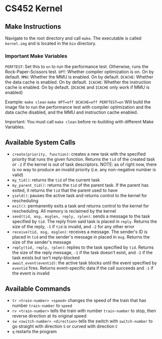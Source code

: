 CS452 Kernel
========================================

## Make Instructions
Navigate to the root directory and call `make`. The executable is called `kernel.img` and is located in the `bin` directory.

### Important Make Variables
`PERFTEST`: Set this to `on` to run the performance test. Otherwise, runs the Rock-Paper-Scissors test.
`OPT`: Whether compiler optimization is on. On by default.
`MMU`: Whether the MMU is enabled. On by default.
`DCACHE`: Whether the data cache is enabled. On by default.
`ICACHE`: Whether the instruction cache is enabled. On by default.
(`DCACHE` and `ICACHE` only work if MMU is enabled)

Example:
`make clean`
`make OPT=off DCACHE=off PERFTEST=on`
Will build the image file to run the performance test with compiler optimization and the data cache disabled, and the MMU and instruction cache enabled.

Important: You must call `make clean` before re-building with different Make Variables.

## Available System Calls
- `create(priority, function)`: creates a new task with the specified priority that runs the given function. Returns the `tid` of the created task or `-2` if the kernel is out of task descriptors. NOTE: as of right now, there is no way to produce an invalid priority (i.e. any non-negative number is valid)
- `my_tid()`: returns the `tid` of the current task
- `my_parent_tid()`: returns the `tid` of the parent task. If the parent has exited, it returns the `tid` that the parent used to have
- `yield()`: pauses the active task and returns control to the kernel for rescheduling
- `exit()`: permanently exits a task and returns control to the kernel for rescheduling. All memory is reclaimed by the kernel 
- `send(tid, msg, msglen, reply, rplen)`: sends a message to the task specified by `tid`. The reply from said task is placed in `reply`. Returns the size of the reply, `-1` if `tid` is invalid, and `-2` for any other error
- `receive(tid, msg, msglen)`: receives a message. The sender's ID is placed in `tid` and the sender's message in placed in `msg`. Returns the size of the sender's message
- `reply(tid, reply, rplen)`: replies to the task specified by `tid`. Returns the size of the reply message, `-1` if the task doesn't exist, and `-2` if the task exists but isn't reply-blocked
- `await_event(eventid)`: the active task blocks until the event specified by `eventid` fires. Returns event-specific data if the call succeeds and `-1` if the event is invalid

## Available Commands
- `tr <train-number> <speed>` changes the speed of the train that has number `train-number` to `speed`
- `rv <train-number>` tells the train with number `train-number` to stop, then reverse direction at its original speed
- `sw <switch-number> <direction>` tells the switch with `switch-number` to go straight with direction `S` or curved with direction `C`
- `q` restarts the program